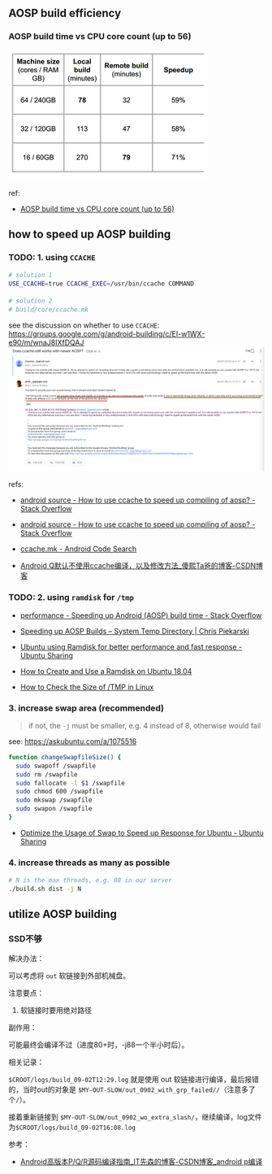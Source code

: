 
## AOSP build efficiency

### AOSP build time vs CPU core count (up to 56)

![picture 2](.imgs/index-1662120498285-f75b258a3a0a22bbd6aac59b6e7ed65c0018f70600680d9b209e138868b6458b.png)  

ref:

- [AOSP build time vs CPU core count (up to 56)](https://groups.google.com/g/android-building/c/Q76dYAhwrkA)

## how to speed up AOSP building

### TODO: 1. using `CCACHE`

```sh
# solution 1
USE_CCACHE=true CCACHE_EXEC=/usr/bin/ccache COMMAND

# solution 2
# build/core/ccache.mk 
```

see the discussion on whether to use `CCACHE`: https://groups.google.com/g/android-building/c/EI-w1WX-e90/m/wnaJ8IXfDQAJ 
![picture 1](.imgs/index-1662103609140-177fa4e1be90623764fa295e3677ca085a9ff22be10a977a87581a9285e3a4d0.png)  

refs: 
- [android source - How to use ccache to speed up compiling of aosp? - Stack Overflow](https://stackoverflow.com/questions/59811821/how-to-use-ccache-to-speed-up-compiling-of-aosp)

- [android source - How to use ccache to speed up compiling of aosp? - Stack Overflow](https://stackoverflow.com/questions/59811821/how-to-use-ccache-to-speed-up-compiling-of-aosp)

- [ccache.mk - Android Code Search](https://cs.android.com/android/platform/superproject/+/android10-release:build/make/core/ccache.mk;l=17)

- [Android Q默认不使用ccache编译，以及修改方法_傻熙Ta爸的博客-CSDN博客](https://blog.csdn.net/zhangqi6627/article/details/107762572)

### TODO: 2. using `ramdisk` for `/tmp`

- [performance - Speeding up Android (AOSP) build time - Stack Overflow](https://stackoverflow.com/questions/25790732/speeding-up-android-aosp-build-time)

- [Speeding up AOSP Builds – System Temp Directory | Chris Piekarski](https://cpiekarski.com/2013/01/02/speeding-up-aosp-builds/)

- [Ubuntu using Ramdisk for better performance and fast response - Ubuntu Sharing](http://ubuntuguide.net/ubuntu-using-ramdisk-for-better-performance-and-fast-response)

- [How to Create and Use a Ramdisk on Ubuntu 18.04](https://linuxhint.com/ramdisk_ubuntu_1804/)

- [How to Check the Size of /TMP in Linux](https://linuxhint.com/check-size-tmp-linux/)

### 3. increase swap area (recommended)

> if not, the `-j` must be smaller, e.g. 4 instead of 8, otherwise would fail

see: https://askubuntu.com/a/1075516

```sh
function changeSwapfileSize() {
  sudo swapoff /swapfile
  sudo rm /swapfile
  sudo fallocate -l $1 /swapfile
  sudo chmod 600 /swapfile
  sudo mkswap /swapfile
  sudo swapon /swapfile
}
```

- [Optimize the Usage of Swap to Speed up Response for Ubuntu - Ubuntu Sharing](http://ubuntuguide.net/optimize-the-usage-of-swap-to-speed-up-response-for-ubuntu)

### 4. increase threads as many as possible

```sh
# N is the max threads, e.g. 88 in our server
./build.sh dist -j N
```

## utilize AOSP building

### SSD不够

解决办法：

可以考虑将 `out` 软链接到外部机械盘。

注意要点：

1. 软链接时要用绝对路径

副作用：

可能最终会编译不过（进度80+时，-j88一个半小时后）。

相关记录：

`$CROOT/logs/build_09-02T12:29.log` 就是使用 out 软链接进行编译，最后报错的，当时out的对象是 `$MY-OUT-SLOW/out_0902_with_grp_failed//`（注意多了个`/`）。

接着重新链接到 `$MY-OUT-SLOW/out_0902_wo_extra_slash/`，继续编译，log文件为`$CROOT/logs/build_09-02T16:08.log`

参考：

- [Android高版本P/Q/R源码编译指南_IT先森的博客-CSDN博客_android p编译](https://blog.csdn.net/tkwxty/article/details/111684291)
